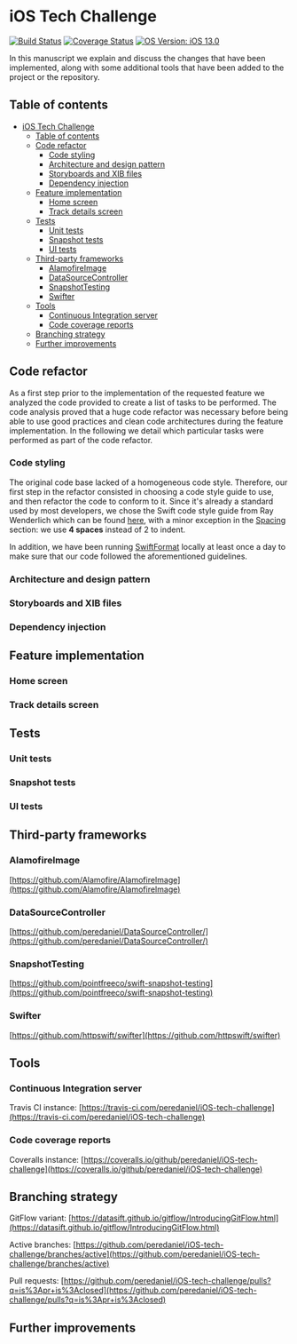 # iOS Tech Challenge

<!-- **TODO: Change badges to point to master branch** -->

[![Build Status](https://travis-ci.com/peredaniel/iOS-tech-challenge.svg?branch=develop)](https://travis-ci.com/peredaniel/iOS-tech-challenge)
[![Coverage Status](https://coveralls.io/repos/github/peredaniel/iOS-tech-challenge/badge.svg?branch=develop)](https://coveralls.io/github/peredaniel/iOS-tech-challenge)
[![OS Version: iOS 13.0](https://img.shields.io/badge/iOS-13.0-green.svg)](https://www.apple.com/es/ios/ios-13/)

In this manuscript we explain and discuss the changes that have been implemented, along with some additional tools that have been added to the project or the repository.

## Table of contents

- [iOS Tech Challenge](#ios-tech-challenge)
  * [Table of contents](#table-of-contents)
  * [Code refactor](#code-refactor)
    + [Code styling](#code-styling)
    + [Architecture and design pattern](#architecture-and-design-pattern)
    + [Storyboards and XIB files](#storyboards-and-xib-files)
    + [Dependency injection](#dependency-injection)
  * [Feature implementation](#feature-implementation)
    + [Home screen](#home-screen)
    + [Track details screen](#track-details-screen)
  * [Tests](#tests)
    + [Unit tests](#unit-tests)
    + [Snapshot tests](#snapshot-tests)
    + [UI tests](#ui-tests)
  * [Third-party frameworks](#third-party-frameworks)
    + [AlamofireImage](#alamofireimage)
    + [DataSourceController](#datasourcecontroller)
    + [SnapshotTesting](#snapshottesting)
    + [Swifter](#swifter)
  * [Tools](#tools)
    + [Continuous Integration server](#continuous-integration-server)
    + [Code coverage reports](#code-coverage-reports)
  * [Branching strategy](#branching-strategy)
  * [Further improvements](#further-improvements)

## Code refactor

As a first step prior to the implementation of the requested feature we analyzed the code provided to create a list of tasks to be performed. The code analysis proved that a huge code refactor was necessary before being able to use good practices and clean code architectures during the feature implementation. In the following we detail which particular tasks were performed as part of the code refactor.

### Code styling

The original code base lacked of a homogeneous code style. Therefore, our first step in the refactor consisted in choosing a code style guide to use, and then refactor the code to conform to it. Since it's already a standard used by most developers, we chose the Swift code style guide from Ray Wenderlich which can be found [here](https://github.com/raywenderlich/swift-style-guide), with a minor exception in the [Spacing](https://github.com/raywenderlich/swift-style-guide#spacing) section: we use **4 spaces** instead of 2 to indent.

In addition, we have been running [SwiftFormat](https://github.com/nicklockwood/SwiftFormat) locally at least once a day to make sure that our code followed the aforementioned guidelines.

### Architecture and design pattern

### Storyboards and XIB files

### Dependency injection

## Feature implementation

### Home screen

### Track details screen

## Tests

### Unit tests

### Snapshot tests

### UI tests

## Third-party frameworks

### AlamofireImage

[https://github.com/Alamofire/AlamofireImage](https://github.com/Alamofire/AlamofireImage)

### DataSourceController

[https://github.com/peredaniel/DataSourceController/](https://github.com/peredaniel/DataSourceController/)

### SnapshotTesting

[https://github.com/pointfreeco/swift-snapshot-testing](https://github.com/pointfreeco/swift-snapshot-testing)

### Swifter

[https://github.com/httpswift/swifter](https://github.com/httpswift/swifter)

## Tools

### Continuous Integration server

Travis CI instance: [https://travis-ci.com/peredaniel/iOS-tech-challenge](https://travis-ci.com/peredaniel/iOS-tech-challenge)

### Code coverage reports

Coveralls instance: [https://coveralls.io/github/peredaniel/iOS-tech-challenge](https://coveralls.io/github/peredaniel/iOS-tech-challenge)

## Branching strategy

GitFlow variant: [https://datasift.github.io/gitflow/IntroducingGitFlow.html](https://datasift.github.io/gitflow/IntroducingGitFlow.html)

Active branches: [https://github.com/peredaniel/iOS-tech-challenge/branches/active](https://github.com/peredaniel/iOS-tech-challenge/branches/active)

Pull requests: [https://github.com/peredaniel/iOS-tech-challenge/pulls?q=is%3Apr+is%3Aclosed](https://github.com/peredaniel/iOS-tech-challenge/pulls?q=is%3Apr+is%3Aclosed)

## Further improvements
